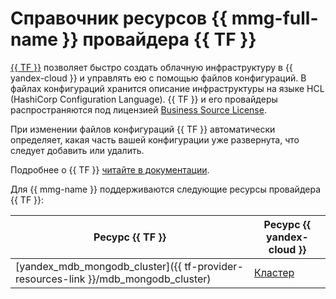 # Справочник ресурсов {{ mmg-full-name }} провайдера {{ TF }}

[{{ TF }}](https://www.terraform.io/) позволяет быстро создать облачную инфраструктуру в {{ yandex-cloud }} и управлять ею с помощью файлов конфигураций. В файлах конфигураций хранится описание инфраструктуры на языке HCL (HashiCorp Configuration Language). {{ TF }} и его провайдеры распространяются под лицензией [Business Source License](https://github.com/hashicorp/terraform/blob/main/LICENSE). 

При изменении файлов конфигураций {{ TF }} автоматически определяет, какая часть вашей конфигурации уже развернута, что следует добавить или удалить.


Подробнее о {{ TF }} [читайте в документации](../tutorials/infrastructure-management/terraform-quickstart.md#install-terraform).


Для {{ mmg-name }} поддерживаются следующие ресурсы провайдера {{ TF }}:

| **Ресурс {{ TF }}** | **Ресурс {{ yandex-cloud }}** |
| --- | --- |
| [yandex_mdb_mongodb_cluster]({{ tf-provider-resources-link }}/mdb_mongodb_cluster) | [Кластер](concepts/index.md) |